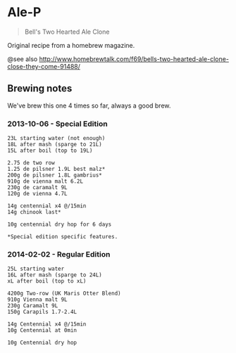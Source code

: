 # Ale-P

> Bell's Two Hearted Ale Clone

Original recipe from a homebrew magazine.

@see also http://www.homebrewtalk.com/f69/bells-two-hearted-ale-clone-close-they-come-91488/

## Brewing notes

We've brew this one 4 times so far, always a good brew.

### 2013-10-06 - Special Edition

```brew
23L starting water (not enough)
18L after mash (sparge to 21L)
15L after boil (top to 19L)

2.75 de two row
1.25 de pilsner 1.9L best malz*
200g de pilsner 1.8L gambrius*
910g de vienna malt 6.2L
230g de caramalt 9L
120g de vienna 4.7L

14g centennial x4 @/15min
14g chinook last*

10g centennial dry hop for 6 days

*Special edition specific features.

```


### 2014-02-02 - Regular Edition

```brew
25L starting water
16L after mash (sparge to 24L)
xL after boil (top to xL)

4200g Two-row (UK Maris Otter Blend)
910g Vienna malt 9L
230g Caramalt 9L
150g Carapils 1.7-2.4L

14g Centennial x4 @/15min
10g Centennial at 0min

10g Centennial dry hop
```
